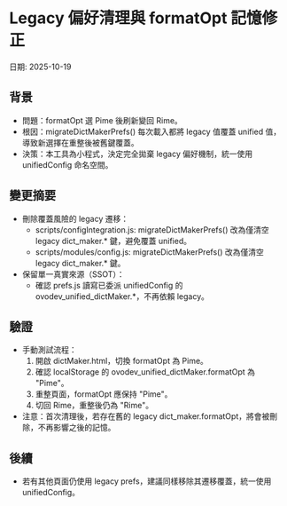 # Legacy 偏好清理與 formatOpt 記憶修正
日期: 2025-10-19

## 背景
- 問題：formatOpt 選 Pime 後刷新變回 Rime。
- 根因：migrateDictMakerPrefs() 每次載入都將 legacy 值覆蓋 unified 值，導致新選擇在重整後被舊鍵覆蓋。
- 決策：本工具為小程式，決定完全拋棄 legacy 偏好機制，統一使用 unifiedConfig 命名空間。

## 變更摘要
- 刪除覆蓋風險的 legacy 遷移：
  - scripts/configIntegration.js: migrateDictMakerPrefs() 改為僅清空 legacy dict_maker.* 鍵，避免覆蓋 unified。
  - scripts/modules/config.js: migrateDictMakerPrefs() 改為僅清空 legacy dict_maker.* 鍵。
- 保留單一真實來源（SSOT）：
  - 確認 prefs.js 讀寫已委派 unifiedConfig 的 ovodev_unified_dictMaker.*，不再依賴 legacy。

## 驗證
- 手動測試流程：
  1) 開啟 dictMaker.html，切換 formatOpt 為 Pime。
  2) 確認 localStorage 的 ovodev_unified_dictMaker.formatOpt 為 "Pime"。
  3) 重整頁面，formatOpt 應保持 "Pime"。
  4) 切回 Rime，重整後仍為 "Rime"。
- 注意：首次清理後，若存在舊的 legacy dict_maker.formatOpt，將會被刪除，不再影響之後的記憶。

## 後續
- 若有其他頁面仍使用 legacy prefs，建議同樣移除其遷移覆蓋，統一使用 unifiedConfig。


